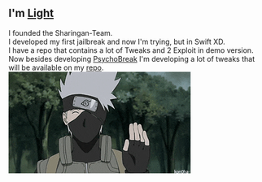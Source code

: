 ## I'm [Light](https://github.com/Light-YT/)
I founded the Sharingan-Team.                                                                                                                                                                                                 
I developed my first jailbreak and now I'm trying, but in Swift XD.                                                                                                                                                                             
I have a repo that contains a lot of Tweaks and 2 Exploit in demo version.                                                                                                                                                                                               
Now besides developing [PsychoBreak](https://github.com/Light-YT/PsychoBreak) I'm developing a lot of tweaks that will be available on my [repo](https://repo.sharingan.ml).
![](200.gif)
